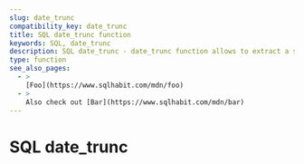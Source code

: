 ```yaml
---
slug: date_trunc
compatibility_key: date_trunc
title: SQL date_trunc function
keywords: SQL, date_trunc
description: SQL date_trunc - date_trunc function allows to extract a specific part of a timestamp (year, month, day, hour, etc).
type: function
see_also_pages:
  - >
    [Foo](https://www.sqlhabit.com/mdn/foo)
  - >
    Also check out [Bar](https://www.sqlhabit.com/mdn/bar)
---
```


# SQL date_trunc
